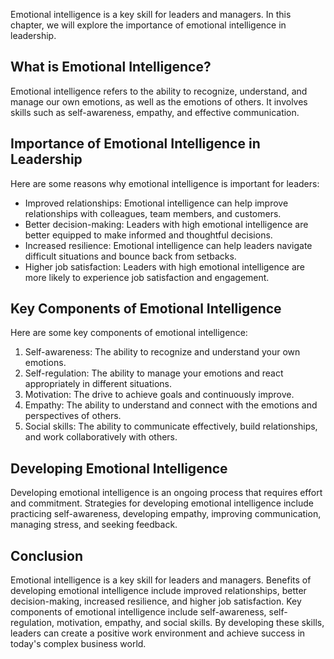 
Emotional intelligence is a key skill for leaders and managers. In this chapter, we will explore the importance of emotional intelligence in leadership.

What is Emotional Intelligence?
-------------------------------

Emotional intelligence refers to the ability to recognize, understand, and manage our own emotions, as well as the emotions of others. It involves skills such as self-awareness, empathy, and effective communication.

Importance of Emotional Intelligence in Leadership
--------------------------------------------------

Here are some reasons why emotional intelligence is important for leaders:

* Improved relationships: Emotional intelligence can help improve relationships with colleagues, team members, and customers.
* Better decision-making: Leaders with high emotional intelligence are better equipped to make informed and thoughtful decisions.
* Increased resilience: Emotional intelligence can help leaders navigate difficult situations and bounce back from setbacks.
* Higher job satisfaction: Leaders with high emotional intelligence are more likely to experience job satisfaction and engagement.

Key Components of Emotional Intelligence
----------------------------------------

Here are some key components of emotional intelligence:

1. Self-awareness: The ability to recognize and understand your own emotions.
2. Self-regulation: The ability to manage your emotions and react appropriately in different situations.
3. Motivation: The drive to achieve goals and continuously improve.
4. Empathy: The ability to understand and connect with the emotions and perspectives of others.
5. Social skills: The ability to communicate effectively, build relationships, and work collaboratively with others.

Developing Emotional Intelligence
---------------------------------

Developing emotional intelligence is an ongoing process that requires effort and commitment. Strategies for developing emotional intelligence include practicing self-awareness, developing empathy, improving communication, managing stress, and seeking feedback.

Conclusion
----------

Emotional intelligence is a key skill for leaders and managers. Benefits of developing emotional intelligence include improved relationships, better decision-making, increased resilience, and higher job satisfaction. Key components of emotional intelligence include self-awareness, self-regulation, motivation, empathy, and social skills. By developing these skills, leaders can create a positive work environment and achieve success in today's complex business world.
